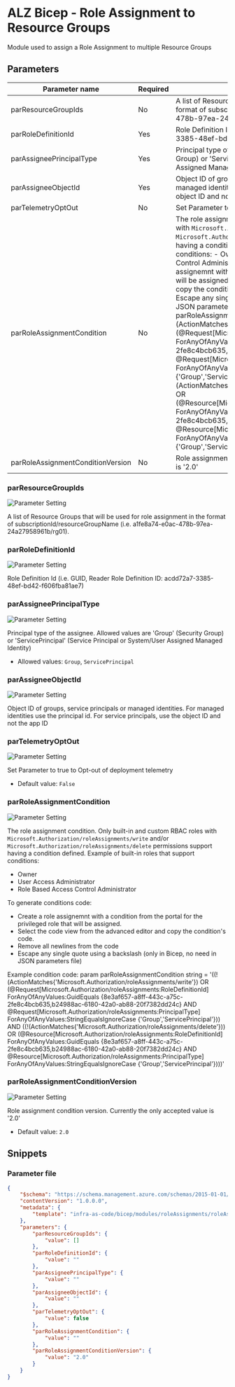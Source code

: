 # ALZ Bicep - Role Assignment to Resource Groups

Module used to assign a Role Assignment to multiple Resource Groups

## Parameters

Parameter name | Required | Description
-------------- | -------- | -----------
parResourceGroupIds | No       | A list of Resource Groups that will be used for role assignment in the format of subscriptionId/resourceGroupName (i.e. a1fe8a74-e0ac-478b-97ea-24a27958961b/rg01).
parRoleDefinitionId | Yes      | Role Definition Id (i.e. GUID, Reader Role Definition ID:  acdd72a7-3385-48ef-bd42-f606fba81ae7)
parAssigneePrincipalType | Yes      | Principal type of the assignee.  Allowed values are 'Group' (Security Group) or 'ServicePrincipal' (Service Principal or System/User Assigned Managed Identity)
parAssigneeObjectId | Yes      | Object ID of groups, service principals or managed identities. For managed identities use the principal id. For service principals, use the object ID and not the app ID
parTelemetryOptOut | No       | Set Parameter to true to Opt-out of deployment telemetry
parRoleAssignmentCondition | No       | The role assignment condition. Only built-in and custom RBAC roles with `Microsoft.Authorization/roleAssignments/write` and/or `Microsoft.Authorization/roleAssignments/delete` permissions support having a condition defined. Example of built-in roles that support conditions: - Owner - User Access Administrator - Role Based Access Control Administrator  To generate conditions code: - Create a role assignemnt with a condition from the portal for the privileged role that will be assigned. - Select the code view from the advanced editor and copy the condition's code. - Remove all newlines from the code - Escape any single quote using a backslash (only in Bicep, no need in JSON parameters file)  Example condition code: param parRoleAssignmentCondition string = '((!(ActionMatches{\'Microsoft.Authorization/roleAssignments/write\'}) OR (@Request[Microsoft.Authorization/roleAssignments:RoleDefinitionId] ForAnyOfAnyValues:GuidEquals {8e3af657-a8ff-443c-a75c-2fe8c4bcb635,b24988ac-6180-42a0-ab88-20f7382dd24c} AND @Request[Microsoft.Authorization/roleAssignments:PrincipalType] ForAnyOfAnyValues:StringEqualsIgnoreCase {\'Group\',\'ServicePrincipal\'})) AND ((!(ActionMatches{\'Microsoft.Authorization/roleAssignments/delete\'})) OR (@Resource[Microsoft.Authorization/roleAssignments:RoleDefinitionId] ForAnyOfAnyValues:GuidEquals {8e3af657-a8ff-443c-a75c-2fe8c4bcb635,b24988ac-6180-42a0-ab88-20f7382dd24c} AND @Resource[Microsoft.Authorization/roleAssignments:PrincipalType] ForAnyOfAnyValues:StringEqualsIgnoreCase {'Group','ServicePrincipal'})))' 
parRoleAssignmentConditionVersion | No       | Role assignment condition version. Currently the only accepted value is '2.0'

### parResourceGroupIds

![Parameter Setting](https://img.shields.io/badge/parameter-optional-green?style=flat-square)

A list of Resource Groups that will be used for role assignment in the format of subscriptionId/resourceGroupName (i.e. a1fe8a74-e0ac-478b-97ea-24a27958961b/rg01).

### parRoleDefinitionId

![Parameter Setting](https://img.shields.io/badge/parameter-required-orange?style=flat-square)

Role Definition Id (i.e. GUID, Reader Role Definition ID:  acdd72a7-3385-48ef-bd42-f606fba81ae7)

### parAssigneePrincipalType

![Parameter Setting](https://img.shields.io/badge/parameter-required-orange?style=flat-square)

Principal type of the assignee.  Allowed values are 'Group' (Security Group) or 'ServicePrincipal' (Service Principal or System/User Assigned Managed Identity)

- Allowed values: `Group`, `ServicePrincipal`

### parAssigneeObjectId

![Parameter Setting](https://img.shields.io/badge/parameter-required-orange?style=flat-square)

Object ID of groups, service principals or managed identities. For managed identities use the principal id. For service principals, use the object ID and not the app ID

### parTelemetryOptOut

![Parameter Setting](https://img.shields.io/badge/parameter-optional-green?style=flat-square)

Set Parameter to true to Opt-out of deployment telemetry

- Default value: `False`

### parRoleAssignmentCondition

![Parameter Setting](https://img.shields.io/badge/parameter-optional-green?style=flat-square)

The role assignment condition. Only built-in and custom RBAC roles with `Microsoft.Authorization/roleAssignments/write` and/or `Microsoft.Authorization/roleAssignments/delete` permissions support having a condition defined.
Example of built-in roles that support conditions:
- Owner
- User Access Administrator
- Role Based Access Control Administrator

To generate conditions code:
- Create a role assignemnt with a condition from the portal for the privileged role that will be assigned.
- Select the code view from the advanced editor and copy the condition's code.
- Remove all newlines from the code
- Escape any single quote using a backslash (only in Bicep, no need in JSON parameters file)

Example condition code:
param parRoleAssignmentCondition string = '((!(ActionMatches{\'Microsoft.Authorization/roleAssignments/write\'}) OR (@Request[Microsoft.Authorization/roleAssignments:RoleDefinitionId] ForAnyOfAnyValues:GuidEquals {8e3af657-a8ff-443c-a75c-2fe8c4bcb635,b24988ac-6180-42a0-ab88-20f7382dd24c} AND @Request[Microsoft.Authorization/roleAssignments:PrincipalType] ForAnyOfAnyValues:StringEqualsIgnoreCase {\'Group\',\'ServicePrincipal\'})) AND ((!(ActionMatches{\'Microsoft.Authorization/roleAssignments/delete\'})) OR (@Resource[Microsoft.Authorization/roleAssignments:RoleDefinitionId] ForAnyOfAnyValues:GuidEquals {8e3af657-a8ff-443c-a75c-2fe8c4bcb635,b24988ac-6180-42a0-ab88-20f7382dd24c} AND @Resource[Microsoft.Authorization/roleAssignments:PrincipalType] ForAnyOfAnyValues:StringEqualsIgnoreCase {'Group','ServicePrincipal'})))'


### parRoleAssignmentConditionVersion

![Parameter Setting](https://img.shields.io/badge/parameter-optional-green?style=flat-square)

Role assignment condition version. Currently the only accepted value is '2.0'

- Default value: `2.0`

## Snippets

### Parameter file

```json
{
    "$schema": "https://schema.management.azure.com/schemas/2015-01-01/deploymentParameters.json#",
    "contentVersion": "1.0.0.0",
    "metadata": {
        "template": "infra-as-code/bicep/modules/roleAssignments/roleAssignmentResourceGroupMany.json"
    },
    "parameters": {
        "parResourceGroupIds": {
            "value": []
        },
        "parRoleDefinitionId": {
            "value": ""
        },
        "parAssigneePrincipalType": {
            "value": ""
        },
        "parAssigneeObjectId": {
            "value": ""
        },
        "parTelemetryOptOut": {
            "value": false
        },
        "parRoleAssignmentCondition": {
            "value": ""
        },
        "parRoleAssignmentConditionVersion": {
            "value": "2.0"
        }
    }
}
```
